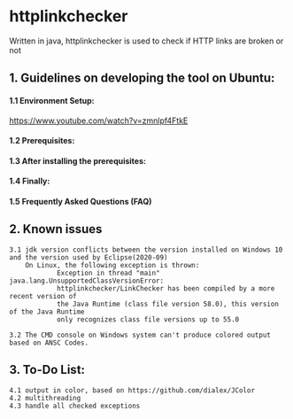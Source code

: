 # httplinkchecker
Written in java, httplinkchecker is used to check if HTTP links are broken or not

##  1. Guidelines on developing the tool on Ubuntu:

#### 	1.1 Environment Setup: 


https://www.youtube.com/watch?v=zmnlpf4FtkE




#### 	1.2 Prerequisites:
	
#### 	1.3 After installing the prerequisites:

#### 	1.4 Finally:

#### 	1.5 Frequently Asked Questions (FAQ)

##  2. Known issues
	3.1 jdk version conflicts between the version installed on Windows 10 and the version used by Eclipse(2020-09) 
		On Linux, the following exception is thrown:
				Exception in thread "main" java.lang.UnsupportedClassVersionError: 
				httplinkchecker/LinkChecker has been compiled by a more recent version of
				the Java Runtime (class file version 58.0), this version of the Java Runtime 
				only recognizes class file versions up to 55.0
				
	3.2 The CMD console on Windows system can't produce colored output based on ANSC Codes.
	
##  3. To-Do List:
	4.1 output in color, based on https://github.com/dialex/JColor
	4.2 multithreading
	4.3 handle all checked exceptions
